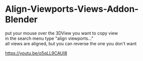 # Align-Viewports-Views-Addon-Blender

put your mouse over the 3DView you want to copy view  
in the search menu type "align viewports..."  
all views are aligned, but you can reverse the one you don't want  

https://youtu.be/o5qLL9CAUI8
